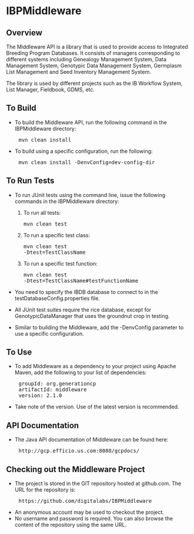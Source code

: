 IBPMiddleware
============

Overview
----------
The Middleware API is a library that is used to provide access to Integrated Breeding Program Databases. 
It consists of managers corresponding to different systems including Genealogy Management System, Data Management System, 
Genotypic Data Management System, Germplasm List Management and Seed Inventory Management System. 

The library is used by different projects such as the IB Workflow System, List Manager, Fieldbook, GDMS, etc.
 
To Build
----------
* To build the Middleware API, run the following command in the IBPMiddleware directory:  
<pre>
    mvn clean install
</pre>
    
* To build using a specific configuration, run the following:  
<pre>
    mvn clean install -DenvConfig=dev-config-dir  
</pre>  
  
To Run Tests
--------------
* To run JUnit tests using the command line, issue the following commands in the IBPMiddleware directory:
  1.  To run all tests: <pre>mvn clean test</pre>
  2.  To run a specific test class: <pre>mvn clean test -Dtest=TestClassName</pre>
  3.  To run a specific test function: <pre>mvn clean test -Dtest=TestClassName#testFunctionName</pre>

* You need to specify the IBDB database to connect to in the testDatabaseConfig.properties file. 
* All JUnit test suites require the rice database, except for GenotypicDataManager that uses the groundnut crop in testing.

* Similar to building the Middleware, add the -DenvConfig parameter to use a specific configuration.
 
To Use
-----------
* To add Middleware as a dependency to your project using Apache Maven, add the following to your list of dependencies:  
<pre>
    groupId: org.generationcp  
    artifactId: middleware  
    version: 2.1.0  
</pre>

* Take note of the version.  Use of the latest version is recommended.  


API Documentation
-------------------
* The Java API documentation of Middleware can be found here:   
<pre>
    http://gcp.efficio.us.com:8080/gcpdocs/
</pre>

Checking out the Middleware Project
-------------------
* The project is stored in the GIT repository hosted at github.com.  The URL for the repository is: 
<pre>
    https://github.com/digitalabs/IBPMiddleware   
</pre>
* An anonymous account may be used to checkout the project.  
* No username and password is required.  You can also browse the content of the repository using the same URL.  

